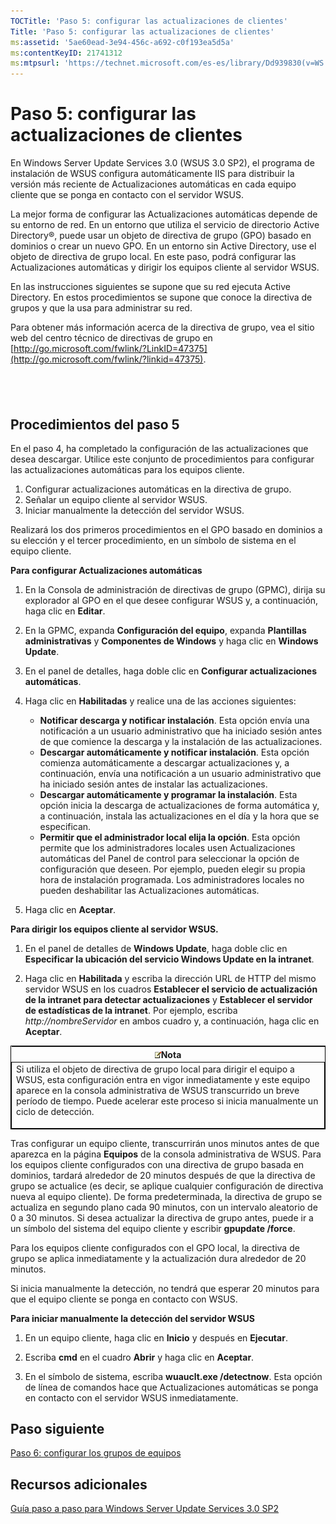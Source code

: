 ```yaml
---
TOCTitle: 'Paso 5: configurar las actualizaciones de clientes'
Title: 'Paso 5: configurar las actualizaciones de clientes'
ms:assetid: '5ae60ead-3e94-456c-a692-c0f193ea5d5a'
ms:contentKeyID: 21741312
ms:mtpsurl: 'https://technet.microsoft.com/es-es/library/Dd939830(v=WS.10)'
---
```


Paso 5: configurar las actualizaciones de clientes
==================================================

En Windows Server Update Services 3.0 (WSUS 3.0 SP2), el programa de instalación de WSUS configura automáticamente IIS para distribuir la versión más reciente de Actualizaciones automáticas en cada equipo cliente que se ponga en contacto con el servidor WSUS.

La mejor forma de configurar las Actualizaciones automáticas depende de su entorno de red. En un entorno que utiliza el servicio de directorio Active Directory®, puede usar un objeto de directiva de grupo (GPO) basado en dominios o crear un nuevo GPO. En un entorno sin Active Directory, use el objeto de directiva de grupo local. En este paso, podrá configurar las Actualizaciones automáticas y dirigir los equipos cliente al servidor WSUS.

En las instrucciones siguientes se supone que su red ejecuta Active Directory. En estos procedimientos se supone que conoce la directiva de grupos y que la usa para administrar su red.

Para obtener más información acerca de la directiva de grupo, vea el sitio web del centro técnico de directivas de grupo en [http://go.microsoft.com/fwlink/?LinkID=47375](http://go.microsoft.com/fwlink/?linkid=47375).

 
-

Procedimientos del paso 5
-------------------------

En el paso 4, ha completado la configuración de las actualizaciones que desea descargar. Utilice este conjunto de procedimientos para configurar las actualizaciones automáticas para los equipos cliente.

1.  Configurar actualizaciones automáticas en la directiva de grupo.
2.  Señalar un equipo cliente al servidor WSUS.
3.  Iniciar manualmente la detección del servidor WSUS.

Realizará los dos primeros procedimientos en el GPO basado en dominios a su elección y el tercer procedimiento, en un símbolo de sistema en el equipo cliente.

**Para configurar Actualizaciones automáticas**
1.  En la Consola de administración de directivas de grupo (GPMC), dirija su explorador al GPO en el que desee configurar WSUS y, a continuación, haga clic en **Editar**.

2.  En la GPMC, expanda **Configuración del equipo**, expanda **Plantillas administrativas** y **Componentes de Windows** y haga clic en **Windows Update**.

3.  En el panel de detalles, haga doble clic en **Configurar actualizaciones automáticas**.

4.  Haga clic en **Habilitadas** y realice una de las acciones siguientes:

    -   **Notificar descarga y notificar instalación**. Esta opción envía una notificación a un usuario administrativo que ha iniciado sesión antes de que comience la descarga y la instalación de las actualizaciones.
    -   **Descargar automáticamente y notificar instalación**. Esta opción comienza automáticamente a descargar actualizaciones y, a continuación, envía una notificación a un usuario administrativo que ha iniciado sesión antes de instalar las actualizaciones.
    -   **Descargar automáticamente y programar la instalación**. Esta opción inicia la descarga de actualizaciones de forma automática y, a continuación, instala las actualizaciones en el día y la hora que se especifican.
    -   **Permitir que el administrador local elija la opción**. Esta opción permite que los administradores locales usen Actualizaciones automáticas del Panel de control para seleccionar la opción de configuración que deseen. Por ejemplo, pueden elegir su propia hora de instalación programada. Los administradores locales no pueden deshabilitar las Actualizaciones automáticas.

5.  Haga clic en **Aceptar**.

**Para dirigir los equipos cliente al servidor WSUS.**
1.  En el panel de detalles de **Windows Update**, haga doble clic en **Especificar la ubicación del servicio Windows Update en la intranet**.

2.  Haga clic en **Habilitada** y escriba la dirección URL de HTTP del mismo servidor WSUS en los cuadros **Establecer el servicio de actualización de la intranet para detectar actualizaciones** y **Establecer el servidor de estadísticas de la intranet**. Por ejemplo, escriba *http://nombreServidor* en ambos cuadro y, a continuación, haga clic en **Aceptar**.

<p> </p>
<table style="border:1px solid black;">
<colgroup>
<col width="100%" />
</colgroup>
<thead>
<tr class="header">
<th><img src="images/Dd939830.note(WS.10).gif" />Nota</th>
</tr>
</thead>
<tbody>
<tr class="odd">
<td style="border:1px solid black;">Si utiliza el objeto de directiva de grupo local para dirigir el equipo a WSUS, esta configuración entra en vigor inmediatamente y este equipo aparece en la consola administrativa de WSUS transcurrido un breve período de tiempo. Puede acelerar este proceso si inicia manualmente un ciclo de detección.
<p></p></td>
</tr>
</tbody>
</table>
<p> </p>

Tras configurar un equipo cliente, transcurrirán unos minutos antes de que aparezca en la página **Equipos** de la consola administrativa de WSUS. Para los equipos cliente configurados con una directiva de grupo basada en dominios, tardará alrededor de 20 minutos después de que la directiva de grupo se actualice (es decir, se aplique cualquier configuración de directiva nueva al equipo cliente). De forma predeterminada, la directiva de grupo se actualiza en segundo plano cada 90 minutos, con un intervalo aleatorio de 0 a 30 minutos. Si desea actualizar la directiva de grupo antes, puede ir a un símbolo del sistema del equipo cliente y escribir **gpupdate /force**.

Para los equipos cliente configurados con el GPO local, la directiva de grupo se aplica inmediatamente y la actualización dura alrededor de 20 minutos.

Si inicia manualmente la detección, no tendrá que esperar 20 minutos para que el equipo cliente se ponga en contacto con WSUS.

**Para iniciar manualmente la detección del servidor WSUS**
1.  En un equipo cliente, haga clic en **Inicio** y después en **Ejecutar**.

2.  Escriba **cmd** en el cuadro **Abrir** y haga clic en **Aceptar**.

3.  En el símbolo de sistema, escriba **wuauclt.exe /detectnow**. Esta opción de línea de comandos hace que Actualizaciones automáticas se ponga en contacto con el servidor WSUS inmediatamente.

Paso siguiente
--------------

[Paso 6: configurar los grupos de equipos](https://technet.microsoft.com/70518732-2179-4e41-9609-7f9999867f41)

Recursos adicionales
--------------------

[Guía paso a paso para Windows Server Update Services 3.0 SP2](https://technet.microsoft.com/4b504edc-93b3-45b0-a7e8-d0107f1a4442)
